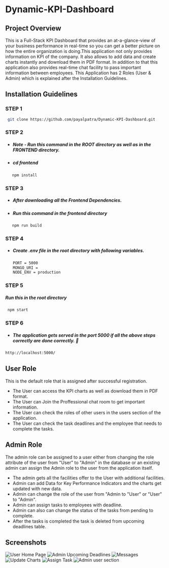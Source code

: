 # Dynamic-KPI-Dashboard
## Project Overview
This is a Full-Stack  KPI Dashboard that provides an at-a-glance-view of your business performance in real-time so you can get a better picture on how the entire 
organization is doing.This application not only provides information on KPI of the company. It also allows to add data and 
create charts instantly and download them in PDF format. In addition to that this application also provides real-time chat facility to pass important information between employees.
 This Application has 2 Roles (User & Admin) which is explained after the Installation Guidelines.
 
 ## Installation Guidelines
 
### STEP 1 

```sh
 git clone https://github.com/payalpatra/Dynamic-KPI-Dashboard.git
```

### STEP 2 

- ##### Note - Run this command in the ROOT directory as well as in the FRONTEND directory.
- ##### cd frontend

```sh
   npm install
```

### STEP 3 

- ##### After downloading all the Frontend Dependencies.
- ##### Run this command in the frontend directory

```sh
   npm run build
```

### STEP 4 

- ##### Create .env file in the root directory with following variables.

  ```sh
  PORT = 5000
  MONGO_URI =
  NODE_ENV = production
  ```

### STEP 5
##### Run this in the root directory

```sh
 npm start
```

### STEP 6

- ##### The application gets served in the port 5000 if all the above steps correctly are done correctly. 🥇

```sh
http://localhost:5000/
```

## User Role
 This is the default role that is assigned after successful registration.
 * The User can access the KPI charts as well as download them in PDF format.
 * The User can Join the Proffessional chat room to get important information.
 * The User can check the roles of other users in the users section of the application.
 * The User can check the task deadlines and the employee that needs to complete the tasks.
 
## Admin Role
The admin role can be assigned to a user either from changing the role attribute of the user from "User" to "Admin" in the database or an existing admin can assign the Admin role to the user from the application itself.
* The admin gets all the facilities offer to the User with additional facilities.
* Admin can add Data for Key Performance Indicators and the charts get updated with new data.
* Admin can change the role of the user from "Admin to "User" or "User" to "Admin".
* Admin can assign tasks to employees with deadline.
* Admin can also can change the status of the tasks from pending to complete.
* After the tasks is completed the task is deleted from upcoming deadlines table.

## Screenshots
![User Home Page](https://user-images.githubusercontent.com/67522406/126043669-5f534370-be10-4e27-a1a0-19deb719f620.png)
![Admin Upcoming Deadlines](https://user-images.githubusercontent.com/67522406/126043818-c2bff0bc-2d9b-4f00-aa2b-18ea9a591ea4.png)
![Messages](https://user-images.githubusercontent.com/67522406/126043694-524f1659-d39a-4197-a628-07b9d1c6baa5.png)
![Update Charts](https://user-images.githubusercontent.com/67522406/126043696-11f6d7dc-0f3a-4a72-b86c-0c19819550f6.png)
![Assign Task](https://user-images.githubusercontent.com/67522406/126043701-c1bdeb13-c1e3-412a-b3e8-827c84a7b72b.png)
![Admin user section](https://user-images.githubusercontent.com/67522406/126043742-875aa9a5-5c0a-4ffa-bfab-3cc920ab0817.png)

